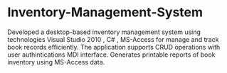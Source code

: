 # Inventory-Management-System
Developed a desktop-based inventory management system using technologies  Visual Studio 2010 , C# , MS-Access for manage and track  book records efficiently. The application supports CRUD operations with user  authintications MDI interface. Generates printable reports of book inventory using  MS-Access data. 
